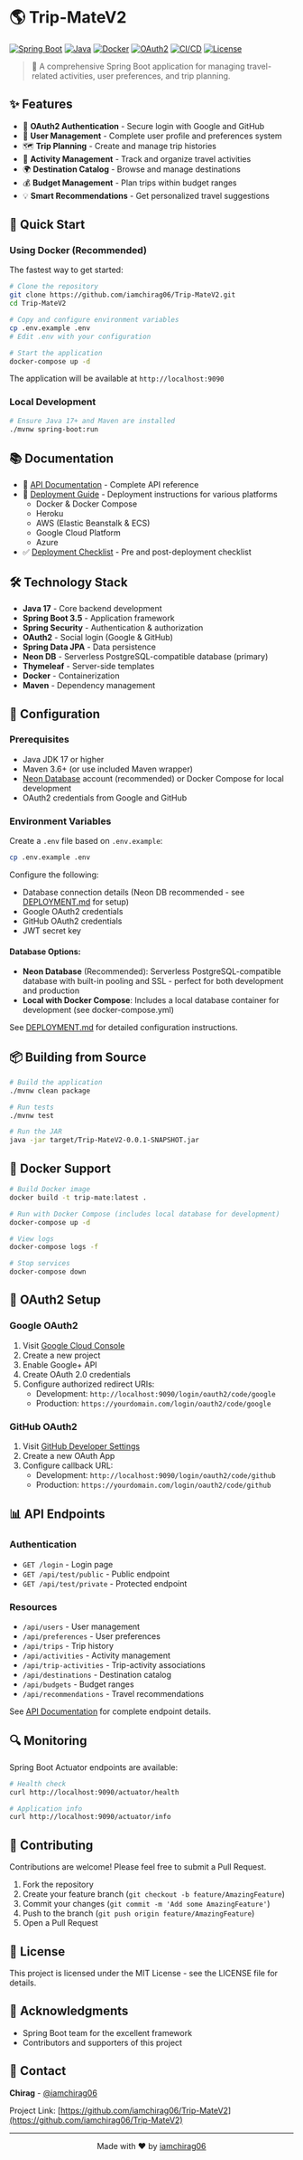 # 🌎 Trip-MateV2

[![Spring Boot](https://img.shields.io/badge/Spring%20Boot-3.5-brightgreen.svg)](https://spring.io/projects/spring-boot)
[![Java](https://img.shields.io/badge/Java-17-orange.svg)](https://www.java.com)
[![Docker](https://img.shields.io/badge/Docker-Ready-blue.svg)](https://www.docker.com/)
[![OAuth2](https://img.shields.io/badge/OAuth2-Authentication-green.svg)](https://oauth.net/2/)
[![CI/CD](https://img.shields.io/badge/CI%2FCD-GitHub%20Actions-blue.svg)](https://github.com/iamchirag06/Trip-MateV2/actions)
[![License](https://img.shields.io/badge/License-MIT-yellow.svg)](LICENSE)

> 🚀 A comprehensive Spring Boot application for managing travel-related activities, user preferences, and trip planning.

## ✨ Features

- 🔐 **OAuth2 Authentication** - Secure login with Google and GitHub
- 👤 **User Management** - Complete user profile and preferences system
- 🗺️ **Trip Planning** - Create and manage trip histories
- 🎯 **Activity Management** - Track and organize travel activities
- 🌍 **Destination Catalog** - Browse and manage destinations
- 💰 **Budget Management** - Plan trips within budget ranges
- 💡 **Smart Recommendations** - Get personalized travel suggestions

## 🚀 Quick Start

### Using Docker (Recommended)

The fastest way to get started:

```bash
# Clone the repository
git clone https://github.com/iamchirag06/Trip-MateV2.git
cd Trip-MateV2

# Copy and configure environment variables
cp .env.example .env
# Edit .env with your configuration

# Start the application
docker-compose up -d
```

The application will be available at `http://localhost:9090`

### Local Development

```bash
# Ensure Java 17+ and Maven are installed
./mvnw spring-boot:run
```

## 📚 Documentation

- 📖 [API Documentation](API%20Documentation.md) - Complete API reference
- 🚀 [Deployment Guide](DEPLOYMENT.md) - Deployment instructions for various platforms
  - Docker & Docker Compose
  - Heroku
  - AWS (Elastic Beanstalk & ECS)
  - Google Cloud Platform
  - Azure
- ✅ [Deployment Checklist](DEPLOYMENT_CHECKLIST.md) - Pre and post-deployment checklist

## 🛠️ Technology Stack

- **Java 17** - Core backend development
- **Spring Boot 3.5** - Application framework
- **Spring Security** - Authentication & authorization
- **OAuth2** - Social login (Google & GitHub)
- **Spring Data JPA** - Data persistence
- **Neon DB** - Serverless PostgreSQL-compatible database (primary)
- **Thymeleaf** - Server-side templates
- **Docker** - Containerization
- **Maven** - Dependency management

## 🔧 Configuration

### Prerequisites

- Java JDK 17 or higher
- Maven 3.6+ (or use included Maven wrapper)
- [Neon Database](https://neon.tech) account (recommended) or Docker Compose for local development
- OAuth2 credentials from Google and GitHub

### Environment Variables

Create a `.env` file based on `.env.example`:

```bash
cp .env.example .env
```

Configure the following:
- Database connection details (Neon DB recommended - see [DEPLOYMENT.md](DEPLOYMENT.md) for setup)
- Google OAuth2 credentials
- GitHub OAuth2 credentials
- JWT secret key

#### Database Options:
- **Neon Database** (Recommended): Serverless PostgreSQL-compatible database with built-in pooling and SSL - perfect for both development and production
- **Local with Docker Compose**: Includes a local database container for development (see docker-compose.yml)

See [DEPLOYMENT.md](DEPLOYMENT.md) for detailed configuration instructions.

## 📦 Building from Source

```bash
# Build the application
./mvnw clean package

# Run tests
./mvnw test

# Run the JAR
java -jar target/Trip-MateV2-0.0.1-SNAPSHOT.jar
```

## 🐳 Docker Support

```bash
# Build Docker image
docker build -t trip-mate:latest .

# Run with Docker Compose (includes local database for development)
docker-compose up -d

# View logs
docker-compose logs -f

# Stop services
docker-compose down
```

## 🔐 OAuth2 Setup

### Google OAuth2

1. Visit [Google Cloud Console](https://console.cloud.google.com/)
2. Create a new project
3. Enable Google+ API
4. Create OAuth 2.0 credentials
5. Configure authorized redirect URIs:
   - Development: `http://localhost:9090/login/oauth2/code/google`
   - Production: `https://yourdomain.com/login/oauth2/code/google`

### GitHub OAuth2

1. Visit [GitHub Developer Settings](https://github.com/settings/developers)
2. Create a new OAuth App
3. Configure callback URL:
   - Development: `http://localhost:9090/login/oauth2/code/github`
   - Production: `https://yourdomain.com/login/oauth2/code/github`

## 📊 API Endpoints

### Authentication
- `GET /login` - Login page
- `GET /api/test/public` - Public endpoint
- `GET /api/test/private` - Protected endpoint

### Resources
- `/api/users` - User management
- `/api/preferences` - User preferences
- `/api/trips` - Trip history
- `/api/activities` - Activity management
- `/api/trip-activities` - Trip-activity associations
- `/api/destinations` - Destination catalog
- `/api/budgets` - Budget ranges
- `/api/recommendations` - Travel recommendations

See [API Documentation](API%20Documentation.md) for complete endpoint details.

## 🔍 Monitoring

Spring Boot Actuator endpoints are available:

```bash
# Health check
curl http://localhost:9090/actuator/health

# Application info
curl http://localhost:9090/actuator/info
```

## 🤝 Contributing

Contributions are welcome! Please feel free to submit a Pull Request.

1. Fork the repository
2. Create your feature branch (`git checkout -b feature/AmazingFeature`)
3. Commit your changes (`git commit -m 'Add some AmazingFeature'`)
4. Push to the branch (`git push origin feature/AmazingFeature`)
5. Open a Pull Request

## 📝 License

This project is licensed under the MIT License - see the LICENSE file for details.

## 🙏 Acknowledgments

- Spring Boot team for the excellent framework
- Contributors and supporters of this project

## 📧 Contact

**Chirag** - [@iamchirag06](https://github.com/iamchirag06)

Project Link: [https://github.com/iamchirag06/Trip-MateV2](https://github.com/iamchirag06/Trip-MateV2)

---

<div align="center">
Made with ❤️ by <a href="https://github.com/iamchirag06">iamchirag06</a>
</div>
